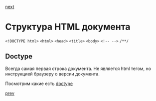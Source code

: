 <a href="08.md">next</a>

<h1>Структура HTML документа</h1>

```<!DOCTYPE html>```
```<html>```
```<head>```
```<title>```
```<body>```
```<!-- -->```
```/**/```

<h2>Doctype</h2>
<div>
Всегда самая первая строка документа. Не является html тегом, но инструкцией браузеру о версии документа.

Посмотрим какие есть
<a href="https://www.w3schools.com/tags/tag_doctype.asp">doctype</a>
</div>

<a href="06.md">prev</a>